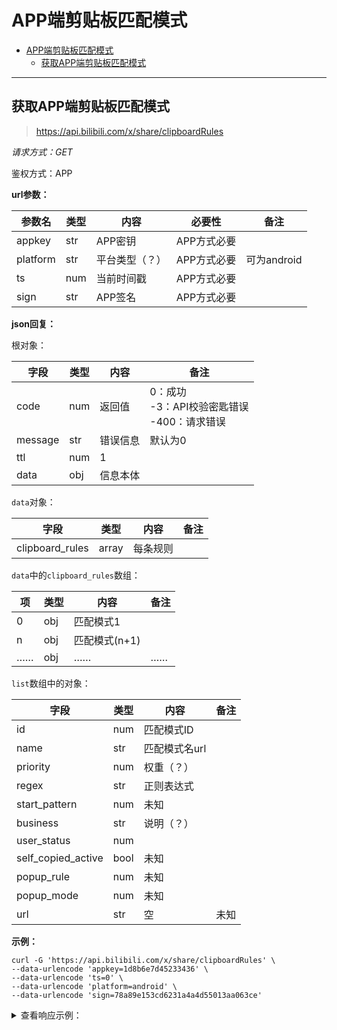 # APP端剪贴板匹配模式

- [APP端剪贴板匹配模式](#app端剪贴板匹配模式)
  - [获取APP端剪贴板匹配模式](#获取app端剪贴板匹配模式)

---

## 获取APP端剪贴板匹配模式

> https://api.bilibili.com/x/share/clipboardRules

*请求方式：GET*

鉴权方式：APP

**url参数：**

| 参数名   | 类型 | 内容           | 必要性      | 备注        |
| -------- | ---- | -------------- | ----------- | ----------- |
| appkey   | str  | APP密钥        | APP方式必要 |             |
| platform | str  | 平台类型（？） | APP方式必要 | 可为android |
| ts       | num  | 当前时间戳     | APP方式必要 |             |
| sign     | str  | APP签名        | APP方式必要 |             |

**json回复：**

根对象：

| 字段    | 类型 | 内容     | 备注                                                 |
| ------- | ---- | -------- | ---------------------------------------------------- |
| code    | num  | 返回值   | 0：成功<br />-3：API校验密匙错误<br />-400：请求错误 |
| message | str  | 错误信息 | 默认为0                                              |
| ttl     | num  | 1        |                                                      |
| data    | obj  | 信息本体 |                                                      |

`data`对象：

| 字段            | 类型  | 内容     | 备注 |
| --------------- | ----- | -------- | ---- |
| clipboard_rules | array | 每条规则 |      |

`data`中的`clipboard_rules`数组：

| 项  | 类型 | 内容          | 备注 |
| --- | ---- | ------------- | ---- |
| 0   | obj  | 匹配模式1     |      |
| n   | obj  | 匹配模式(n+1) |      |
| ……  | obj  | ……            | ……   |

`list`数组中的对象：

| 字段               | 类型 | 内容          | 备注 |
| ------------------ | ---- | ------------- | ---- |
| id                 | num  | 匹配模式ID    |      |
| name               | str  | 匹配模式名url |      |
| priority           | num  | 权重（？）    |      |
| regex              | str  | 正则表达式    |      |
| start_pattern      | num  | 未知          |      |
| business           | str  | 说明（？）    |      |
| user_status        | num  |               |      |
| self_copied_active | bool | 未知          |      |
| popup_rule         | num  | 未知          |      |
| popup_mode         | num  | 未知          |      |
| url                | str  | 空            | 未知 |

**示例：**

```shell
curl -G 'https://api.bilibili.com/x/share/clipboardRules' \
--data-urlencode 'appkey=1d8b6e7d45233436' \
--data-urlencode 'ts=0' \
--data-urlencode 'platform=android' \
--data-urlencode 'sign=78a89e153cd6231a4a4d55013aa063ce'
```

<details>
<summary>查看响应示例：</summary>

```json
{
    "code": 0,
    "message": "0",
    "ttl": 1,
    "data": {
        "clipboard_rules": [
            {
                "id": 4,
                "name": "裂变分享口令",
                "priority": 150,
                "regex": "(.*)([gG][hH][aA][0-9a-zA-Z]{7})(.*)",
                "start_pattern": 3,
                "business": "FISSION_WORD",
                "user_status": 1,
                "self_copied_active": true,
                "popup_rule": 3,
                "popup_mode": 3,
                "url": ""
            },
            {
                "id": 30003,
                "name": "OGV春节活动",
                "priority": 104,
                "regex": "2233hcny\\$([0-9a-zA-Z]{6,8})\\$",
                "start_pattern": 3,
                "business": "OGV_DISH",
                "user_status": 1,
                "self_copied_active": false,
                "popup_rule": 4,
                "popup_mode": 3,
                "url": ""
            },
            {
                "id": 3,
                "name": "直播答题口令分享",
                "priority": 101,
                "regex": "b23\\$([0-9a-zA-Z]{6})\\$",
                "start_pattern": 3,
                "business": "ZHIBODATI_WORD",
                "user_status": 1,
                "self_copied_active": true,
                "popup_rule": 4,
                "popup_mode": 3,
                "url": ""
            },
            {
                "id": 2,
                "name": "直播答题复制链接",
                "priority": 100,
                "regex": "b23\\$([0-9a-zA-Z]{8})\\$",
                "start_pattern": 3,
                "business": "ZHIBODATI_LINK",
                "user_status": 1,
                "self_copied_active": true,
                "popup_rule": 4,
                "popup_mode": 3,
                "url": ""
            },
            {
                "id": 5,
                "name": "一起看口令邀请",
                "priority": 60,
                "regex": "2333freya([0-9a-zA-Z]{6,8})",
                "start_pattern": 3,
                "business": "FREYA",
                "user_status": 1,
                "self_copied_active": true,
                "popup_rule": 2,
                "popup_mode": 3,
                "url": ""
            },
            {
                "id": 1,
                "name": "bv匹配规则",
                "priority": 50,
                "regex": "^((http|https)://(www.bilibili.com/(video/)?|bilibili.com/|b23.tv/))?BV1[1-9A-NP-Za-km-z]{9}$",
                "start_pattern": 3,
                "business": "BV",
                "user_status": 1,
                "self_copied_active": true,
                "popup_rule": 4,
                "popup_mode": 1,
                "url": ""
            }
        ]
    }
}
```

</details>

